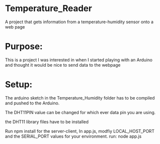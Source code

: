 # Temperature_Reader
A project that gets information from a temperature-humidity sensor onto a web page

# Purpose:
This is a project I was interested in when I started playing with an Arduino and thought it would be nice to
send data to the webpage

# Setup:
The arduino sketch in the Temperature_Humidity folder has to be compiled and pushed to the Arduino.

The DHT11PIN value can be changed for which ever data pin you are using.

the DHT11 library files have to be installed

Run npm install for the server-client, 
In app.js, modfiy LOCAL_HOST_PORT and the SERIAL_PORT values for your environment.
run: node app.js

